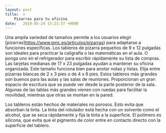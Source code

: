 ```yaml
---
layout: post
title:  >
    Pizarras para tu oficina
date:   2019-05-24 15:21:37 +0000
---
```



Una amplia variedad de tamaños permite a los usuarios elegir [pizarras]https://www.pmc.es/articulos/pizarras) para adaptarse a funciones específicas. Los tableros de pizarra pequeños de 9 x 12 pulgadas son ideales para practicar la caligrafía o las matemáticas en el aula. O ponga uno en el refrigerador para escribir rápidamente su lista de compras. Las tarjetas medianas de 17 x 23 pulgadas ayudan a mantener su oficina organizada. Este tamaño funciona bien para anotar notas y listas. Elija entre pizarras blancas de 2 x 3 pies o de 4 x 6 pies. Estos tableros más grandes son buenos para las aulas y las salas de reuniones. Proporcionan un gran espacio de escritura que se puede ver desde la parte posterior de la sala. Algunas de las tablas más grandes vienen con ruedas para facilitar la movilidad, mientras que otras se montan en la pared. 

Los tableros están hechos de materiales no porosos. Esto evita que absorban la tinta. La tinta del rotulador está hecha con un solvente como el alcohol, que se seca rápidamente y fija la tinta a la superficie. El polímero es silicona, que evita que el pigmento de color entre en contacto directo con la superficie del tablero. 